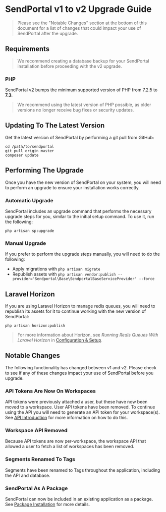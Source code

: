 # SendPortal v1 to v2 Upgrade Guide

> Please see the "Notable Changes" section at the bottom of this document for a list of changes that could impact your use of SendPortal after the upgrade.

## Requirements

> We recommend creating a database backup for your SendPortal installation before proceeding with the v2 upgrade.

### PHP
SendPortal v2 bumps the minimum supported version of PHP from 7.2.5 to __7.3__.

> We recommend using the latest version of PHP possible, as older versions no longer receive bug fixes or security updates.

## Updating To The Latest Version
Get the latest version of SendPortal by performing a git pull from GitHub:

```
cd /path/to/sendportal
git pull origin master
composer update
```

## Performing The Upgrade
Once you have the new version of SendPortal on your system, you will need to perform an upgrade to ensure your installation works correctly.

### Automatic Upgrade
SendPortal includes an upgrade command that performs the necessary upgrade steps for you, similar to the initial setup command. To use it, run the following:

```
php artisan sp:upgrade
```

### Manual Upgrade
If you prefer to perform the upgrade steps manually, you will need to do the following:

- Apply migrations with `php artisan migrate`
- Republish assets with `php artisan vendor:publish --provider='Sendportal\Base\SendportalBaseServiceProvider' --force`

## Laravel Horizon
If you are using Laravel Horizon to manage redis queues, you will need to republish its assets for it to continue working with the new version of SendPortal:

```
php artisan horizon:publish
```

> For more information about Horizon, see _Running Redis Queues With Laravel Horizon_ in [Configuration & Setup](/docs/v2/getting-started/configuration-and-setup).

## Notable Changes
The following functionality has changed between v1 and v2. Please check to see if any of these changes impact your use of SendPortal before you upgrade.

### API Tokens Are Now On Workspaces
API tokens were previously attached a user, but these have now been moved to a workspace. User API tokens have been removed. To continue using the API you will need to generate an API token for your workspace(s). See [API Introduction](/docs/v2/api/introduction) for more information on how to do this.

### Workspace API Removed
Because API tokens are now per-workspace, the workspace API that allowed a user to fetch a list of workspaces has been removed.

### Segments Renamed To Tags
Segments have been renamed to Tags throughout the application, including the API and database.

### SendPortal As A Package
SendPortal can now be included in an existing application as a package. See [Package Installation](/docs/v2/getting-started/package-installation) for more details.